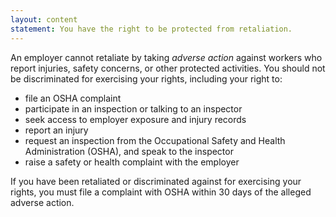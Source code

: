 ```yaml
---
layout: content
statement: You have the right to be protected from retaliation.
---
```

An employer cannot retaliate by taking _adverse action_ against workers who report injuries, safety concerns, or other protected activities. You should not be discriminated for exercising your rights, including your right to:

- file an OSHA complaint
- participate in an inspection or talking to an inspector
- seek access to employer exposure and injury records
- report an injury
- request an inspection from the Occupational Safety and Health Administration (OSHA), and speak to the inspector
- raise a safety or health complaint with the employer

If you have been retaliated or discriminated against for exercising your rights, you must file a complaint with OSHA within 30 days of the alleged adverse action.

